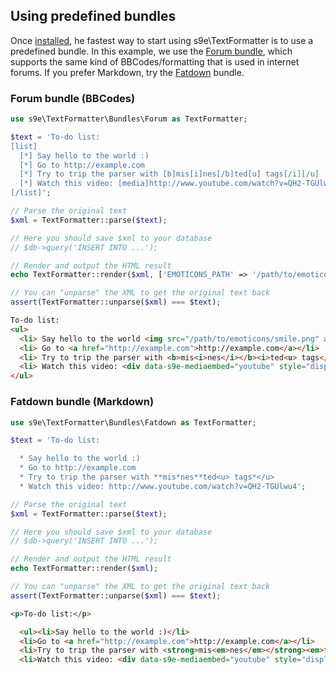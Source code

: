 <h2>Using predefined bundles</h2>

Once [installed](Installation.md), he fastest way to start using s9e\TextFormatter is to use a predefined bundle. In this example, we use the [Forum bundle](../Bundles/Forum.md), which supports the same kind of BBCodes/formatting that is used in internet forums. If you prefer Markdown, try the [Fatdown](../Bundles/Fatdown.md) bundle.

### Forum bundle (BBCodes)

```php
use s9e\TextFormatter\Bundles\Forum as TextFormatter;

$text = 'To-do list:
[list]
  [*] Say hello to the world :)
  [*] Go to http://example.com
  [*] Try to trip the parser with [b]mis[i]nes[/b]ted[u] tags[/i][/u]
  [*] Watch this video: [media]http://www.youtube.com/watch?v=QH2-TGUlwu4[/media]
[/list]';

// Parse the original text
$xml = TextFormatter::parse($text);

// Here you should save $xml to your database
// $db->query('INSERT INTO ...');

// Render and output the HTML result
echo TextFormatter::render($xml, ['EMOTICONS_PATH' => '/path/to/emoticons']);

// You can "unparse" the XML to get the original text back
assert(TextFormatter::unparse($xml) === $text);
```
```html
To-do list:
<ul>
  <li> Say hello to the world <img src="/path/to/emoticons/smile.png" alt=":)"></li>
  <li> Go to <a href="http://example.com">http://example.com</a></li>
  <li> Try to trip the parser with <b>mis<i>nes</i></b><i>ted<u> tags</u></i></li>
  <li> Watch this video: <div data-s9e-mediaembed="youtube" style="display:inline-block;width:100%;max-width:640px"><div style="position:relative;padding-bottom:56.25%"><iframe allowfullscreen="" scrolling="no" style="border:0;height:100%;left:0;position:absolute;width:100%" src="//www.youtube.com/embed/QH2-TGUlwu4"></iframe></div></div></li>
</ul>
```

### Fatdown bundle (Markdown)

```php
use s9e\TextFormatter\Bundles\Fatdown as TextFormatter;

$text = 'To-do list:

  * Say hello to the world :)
  * Go to http://example.com
  * Try to trip the parser with **mis*nes**ted<u> tags*</u>
  * Watch this video: http://www.youtube.com/watch?v=QH2-TGUlwu4';

// Parse the original text
$xml = TextFormatter::parse($text);

// Here you should save $xml to your database
// $db->query('INSERT INTO ...');

// Render and output the HTML result
echo TextFormatter::render($xml);

// You can "unparse" the XML to get the original text back
assert(TextFormatter::unparse($xml) === $text);
```
```html
<p>To-do list:</p>

  <ul><li>Say hello to the world :)</li>
  <li>Go to <a href="http://example.com">http://example.com</a></li>
  <li>Try to trip the parser with <strong>mis<em>nes</em></strong><em>ted<u> tags</u></em></li>
  <li>Watch this video: <div data-s9e-mediaembed="youtube" style="display:inline-block;width:100%;max-width:640px"><div style="position:relative;padding-bottom:56.25%"><iframe allowfullscreen="" scrolling="no" style="border:0;height:100%;left:0;position:absolute;width:100%" src="//www.youtube.com/embed/QH2-TGUlwu4"></iframe></div></div></li></ul>
```
